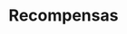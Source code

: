 ---
title: Recompensas
type: reward
layout: ebook
url: /es/recompensas/ebook
banner: /img/rewards/ebook_banner.png
weight: 1
---